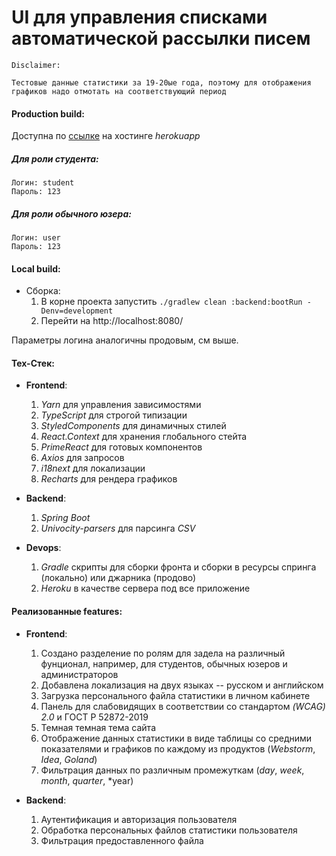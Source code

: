 # UI для управления списками автоматической рассылки писем

    Disclaimer: 

    Тестовые данные статистики за 19-20ые года, поэтому для отображения графиков надо отмотать на соответствующий период


#### Production build: 
Доступна по [ссылке](http://fls-bratchikov.herokuapp.com/) на хостинге *herokuapp*

##### Для роли студента:
    Логин: student
    Пароль: 123
    
##### Для роли обычного юзера:
    Логин: user
    Пароль: 123   

#### Local build: 
* Сборка:
    1. В корне проекта запустить ```./gradlew clean :backend:bootRun -Denv=development```
    2. Перейти на http://localhost:8080/

Параметры логина аналогичны продовым, см выше.

#### Тех-Стек: 
* **Frontend**: 
    1. *Yarn* для управления зависимостями
    2. *TypeScript* для строгой типизации
    3. *StyledComponents* для динамичных стилей
    4. *React.Context* для хранения глобального стейта
    5. *PrimeReact* для готовых компонентов
    6. *Axios* для запросов 
    7. *i18next* для локализации
    8. *Recharts* для рендера графиков

* **Backend**:
    1. *Spring Boot* 
    2. *Univocity-parsers* для парсинга *CSV*

* **Devops**:
    1. *Gradle* скрипты для сборки фронта и сборки в ресурсы спринга (локально) или джарника (продово)
    2. *Heroku* в качестве сервера под все приложение


#### Реализованные features: 
* **Frontend**: 
    1. Создано разделение по ролям для задела на различный фунционал, например, для студентов, обычных юзеров и администраторов
    2. Добавлена локализация на двух языках -- русском и английском
    3. Загрузка персонального файла статистики в личном кабинете
    4. Панель для слабовидящих в соответствии со стандартом *(WCAG) 2.0* и ГОСТ Р 52872-2019
    5. Темная темная тема сайта
    6. Отображение данных статистики в виде таблицы со средними показателями и графиков по каждому из продуктов (*Webstorm*, *Idea*, *Goland*)
    7. Фильтрация данных по различным промежуткам (*day*, *week*, *month*, *quarter*, *year) 
  
* **Backend**: 
    1. Аутентификация и авторизация пользователя 
    2. Обработка персональных файлов статистики пользователя
    3. Фильтрация предоставленного файла
